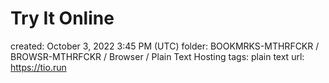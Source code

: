 # Try It Online

created: October 3, 2022 3:45 PM (UTC)
folder: BOOKMRKS-MTHRFCKR / BROWSR-MTHRFCKR / Browser / Plain Text Hosting
tags: plain text
url: https://tio.run